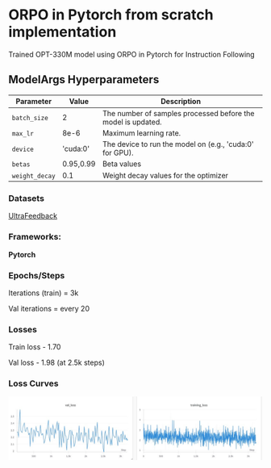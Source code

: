 
# ORPO in Pytorch from scratch implementation

Trained OPT-330M model using ORPO in Pytorch for Instruction Following

## ModelArgs Hyperparameters

| Parameter    | Value    | Description                                                                 
|--------------|----------|-----------------------------------------------------------------------------|
| `batch_size` | 2        | The number of samples processed before the model is updated.                |
| `max_lr`     | 8e-6     | Maximum learning rate.                                                      |
| `device`     | 'cuda:0' | The device to run the model on (e.g., 'cuda:0' for GPU).                    |
| `betas`      | 0.95,0.99| Beta values                                                                 |           
| `weight_decay`| 0.1     | Weight decay values for the optimizer                                       |


### Datasets

[UltraFeedback](https://huggingface.co/datasets/argilla/ultrafeedback-binarized-preferences-cleaned)

### Frameworks:
**Pytorch**


### Epochs/Steps
Iterations (train) = 3k

Val iterations = every 20


### Losses

Train loss - 1.70 

Val loss - 1.98
(at 2.5k steps)

### Loss Curves

![Train and Val loss curves](img/curves.jpg)



